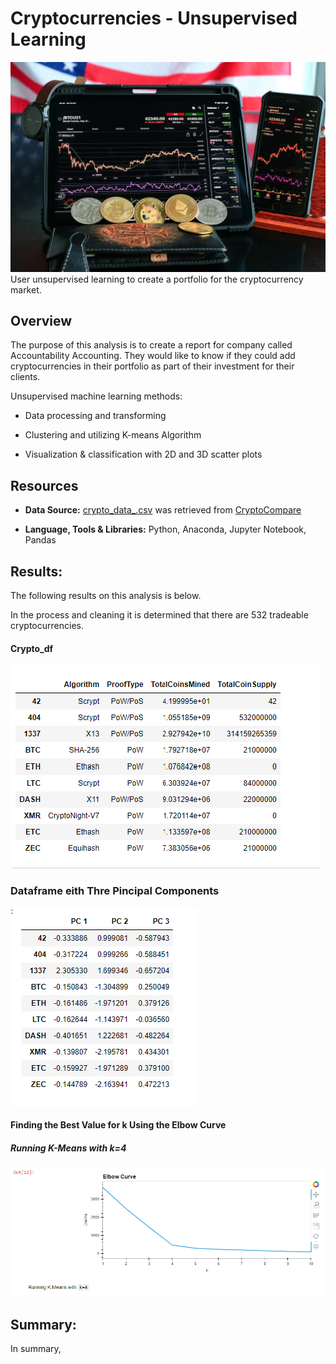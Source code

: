 # Cryptocurrencies - Unsupervised Learning
![](Images/crypto-6713760_1920.jpg)
User unsupervised learning to create a portfolio for the cryptocurrency market.

## Overview
The purpose of this analysis is to create a report for company called Accountability Accounting. They would like to know if they could add cryptocurrencies in their portfolio as part of their investment for their clients.  

Unsupervised machine learning methods:
- Data processing and transforming

- Clustering and utilizing K-means Algorithm 

- Visualization & classification with 2D and 3D scatter plots



## Resources 

- **Data Source:** [crypto_data_.csv](Resources/crypto_data.csv) was retrieved from [CryptoCompare](https://min-api.cryptocompare.com/data/all/coinlist)

- **Language, Tools & Libraries:** Python, Anaconda, Jupyter Notebook, Pandas  



## Results: 
The following results on this analysis is below. 

In the process and cleaning it is determined that there are 532 tradeable cryptocurrencies. 

#### Crypto_df
![](Images/Crypto_df.png)

### Dataframe eith Thre Pincipal Components
![](Images/DataFrame%20with%20Three%20Pincipal%20Components.png)


#### Finding the Best Value for **k** Using the Elbow Curve
##### Running K-Means with **k=4** 
![](Images/Elbow%20Curve.png)




## Summary: 
In summary, 

